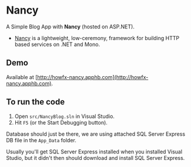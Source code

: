 Nancy
=====

A Simple Blog App with **Nancy** (hosted on ASP.NET).

* [Nancy](http://nancyfx.org) is a lightweight, low-ceremony, framework for building HTTP based services on .NET and Mono.


Demo
----
Available at [http://howfx-nancy.apphb.com](http://howfx-nancy.apphb.com).


To run the code
----------------

1. Open `src/NancyBlog.sln` in Visual Studio.
2. Hit `F5` (or the Start Debugging button).

Database should just be there, we are using attached SQL Server Express DB file in the `App_Data` folder. 

Usually you'll get SQL Server Express installed when you installed Visual Studio, but it didn't then should download and install SQL Server Express.
